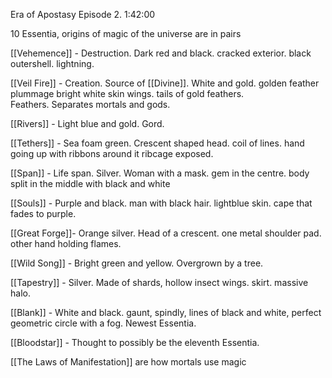 Era of Apostasy Episode 2. 1:42:00

10 Essentia, origins of magic of the universe are in pairs

[[Vehemence]] - Destruction. Dark red and black. cracked exterior. black outershell. lightning. 

[[Veil Fire]] - Creation. Source of [[Divine]]. White and gold. golden feather plummage bright white skin wings. tails of gold feathers. Feathers. Separates mortals and gods.

[[Rivers]] - Light blue and gold. Gord.

[[Tethers]] - Sea foam green. Crescent shaped head. coil of lines. hand going up with ribbons around it ribcage exposed. 

[[Span]] - Life span. Silver. Woman with a mask. gem in the centre. body split in the middle with black and white

[[Souls]] - Purple and black. man with black hair. lightblue skin. cape that fades to purple. 

[[Great Forge]]- Orange silver. Head of a crescent. one metal shoulder pad. other hand holding flames. 

[[Wild Song]] - Bright green and yellow. Overgrown by a tree. 

[[Tapestry]] - Silver. Made of shards, hollow insect wings. skirt. massive halo. 

[[Blank]] - White and black. gaunt, spindly, lines of black and white, perfect geometric circle with a fog. Newest Essentia.

[[Bloodstar]] - Thought to possibly be the eleventh Essentia. 

[[The Laws of Manifestation]] are how mortals use magic